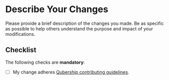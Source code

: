 # Describe Your Changes

Please provide a brief description of the changes you made.
Be as specific as possible to help others understand the purpose and impact of your modifications.

## Checklist

The following checks are **mandatory**:

* [ ] My change adheres [Qubership contributing guidelines](/CONTRIBUTING.md).
